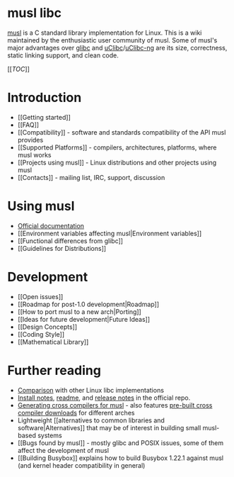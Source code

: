 # musl libc

[musl] is a C standard library implementation for Linux. This is a wiki
maintained by the enthusiastic user community of musl. Some of musl's major
advantages over [glibc] and [uClibc]/[uClibc-ng] are its size, correctness,
static linking support, and clean code.

[[_TOC_]]

# Introduction

- [[Getting started]]
- [[FAQ]]
- [[Compatibility]] - software and standards compatibility of the API musl
  provides
- [[Supported Platforms]] - compilers, architectures, platforms, where musl works
- [[Projects using musl]] - Linux distributions and other projects using musl
- [[Contacts]] - mailing list, IRC, support, discussion

# Using musl

- [Official documentation]
- [[Environment variables affecting musl|Environment variables]]
- [[Functional differences from glibc]]
- [[Guidelines for Distributions]]

# Development

- [[Open issues]]
- [[Roadmap for post-1.0 development|Roadmap]]
- [[How to port musl to a new arch|Porting]]
- [[Ideas for future development|Future Ideas]]
- [[Design Concepts]]
- [[Coding Style]]
- [[Mathematical Library]]

# Further reading

- [Comparison] with other Linux libc implementations
- [Install notes], [readme], and [release notes] in the official repo.
- [Generating cross compilers for musl][generating-cross] - also features
  [pre-built cross compiler downloads][pre-built-cross] for different arches
- Lightweight [[alternatives to common libraries and software|Alternatives]]
  that may be of interest in building small musl-based systems
- [[Bugs found by musl]] - mostly glibc and POSIX issues, some of them affect the
  development of musl
- [[Building Busybox]] explains how to build Busybox 1.22.1 against musl (and
  kernel header compatibility in general)

[musl]: https://www.musl-libc.org/
[glibc]: https://www.gnu.org/software/libc/
[uClibc]: http://www.uclibc.org/
[uClibc-ng]: http://uclibc-ng.org/
[Official documentation]: https://www.musl-libc.org/manual.html
[Comparison]: https://www.etalabs.net/compare_libcs.html
[Install notes]: https://git.musl-libc.org/cgit/musl/tree/INSTALL
[README]: https://git.musl-libc.org/cgit/musl/tree/README
[release notes]: https://git.musl-libc.org/cgit/musl/tree/WHATSNEW
[generating-cross]: https://bitbucket.org/GregorR/musl-cross
[pre-built-cross]: http://musl.codu.org/

